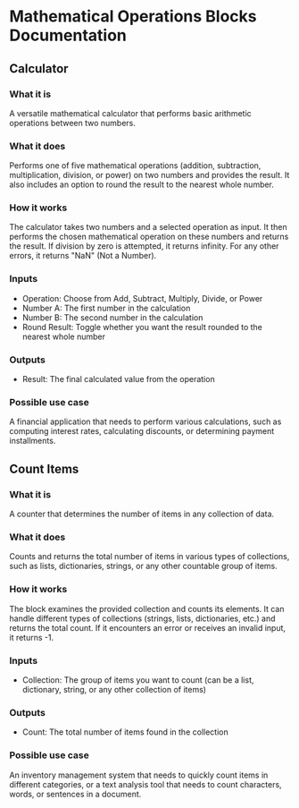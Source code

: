 

# Mathematical Operations Blocks Documentation

## Calculator

### What it is
A versatile mathematical calculator that performs basic arithmetic operations between two numbers.

### What it does
Performs one of five mathematical operations (addition, subtraction, multiplication, division, or power) on two numbers and provides the result. It also includes an option to round the result to the nearest whole number.

### How it works
The calculator takes two numbers and a selected operation as input. It then performs the chosen mathematical operation on these numbers and returns the result. If division by zero is attempted, it returns infinity. For any other errors, it returns "NaN" (Not a Number).

### Inputs
- Operation: Choose from Add, Subtract, Multiply, Divide, or Power
- Number A: The first number in the calculation
- Number B: The second number in the calculation
- Round Result: Toggle whether you want the result rounded to the nearest whole number

### Outputs
- Result: The final calculated value from the operation

### Possible use case
A financial application that needs to perform various calculations, such as computing interest rates, calculating discounts, or determining payment installments.

## Count Items

### What it is
A counter that determines the number of items in any collection of data.

### What it does
Counts and returns the total number of items in various types of collections, such as lists, dictionaries, strings, or any other countable group of items.

### How it works
The block examines the provided collection and counts its elements. It can handle different types of collections (strings, lists, dictionaries, etc.) and returns the total count. If it encounters an error or receives an invalid input, it returns -1.

### Inputs
- Collection: The group of items you want to count (can be a list, dictionary, string, or any other collection of items)

### Outputs
- Count: The total number of items found in the collection

### Possible use case
An inventory management system that needs to quickly count items in different categories, or a text analysis tool that needs to count characters, words, or sentences in a document.

